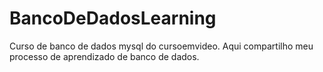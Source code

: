 # BancoDeDadosLearning
Curso de banco de dados mysql do cursoemvideo.
  Aqui compartilho meu processo de aprendizado de banco de dados.
